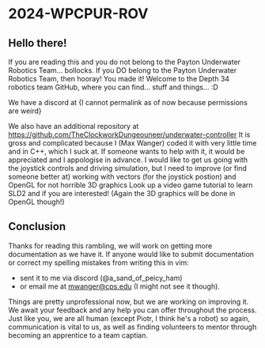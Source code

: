 # 2024-WPCPUR-ROV

## Hello there! 
If you are reading this and you do not belong to the Payton Underwater Robotics Team... bollocks.
If you DO belong to the Payton Underwater Robotics Team, then hooray! You made it! Welcome to the Depth 34 robotics team GitHub, where you can find... stuff and things... :D


We have a discord at {I cannot permalink as of now because permissions are weird}

We also have an additional repository at https://github.com/TheClockworkDungeouneer/underwater-controller
It is gross and complicated because I (Max Wanger) coded it with very little time and in C++, which I suck at. If someone wants to help with it, it would be appreciated and I appologise in advance.
I would like to get us going with the joystick controls and driving simulation, but I need to improve (or find someone better at) working with vectors (for the joystick postion) and OpenGL for not horrible 3D graphics
Look up a video game tutorial to learn SLD2 and if you are interested! (Again the 3D graphics will be done in OpenGL though!)


## Conclusion

Thanks for reading this rambling, we will work on getting more documentation as we have it. If anyone would like to submit documentation or correct my spelling mistakes from writing this in vim:
- sent it to me via discord (@a\_sand\_of\_peicy\_ham) 
- or email me at mwanger@cps.edu (I might not see it though).

Things are pretty unprofessional now, but we are working on improving it. We await your feedback and any help you can offer throughout the process. 
Just like you, we are all human (except Piotr, I think he's a robot) so again, communication is vital to us, as well as finding volunteers to mentor through becoming an apprentice to a team captian.
